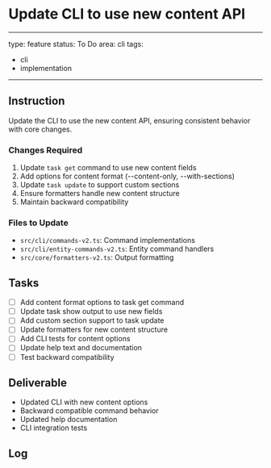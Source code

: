 # Update CLI to use new content API

---
type: feature
status: To Do
area: cli
tags:
  - cli
  - implementation
---


## Instruction
Update the CLI to use the new content API, ensuring consistent behavior with core changes.

### Changes Required
1. Update `task get` command to use new content fields
2. Add options for content format (--content-only, --with-sections)
3. Update `task update` to support custom sections
4. Ensure formatters handle new content structure
5. Maintain backward compatibility

### Files to Update
- `src/cli/commands-v2.ts`: Command implementations
- `src/cli/entity-commands-v2.ts`: Entity command handlers
- `src/core/formatters-v2.ts`: Output formatting

## Tasks
- [ ] Add content format options to task get command
- [ ] Update task show output to use new fields
- [ ] Add custom section support to task update
- [ ] Update formatters for new content structure
- [ ] Add CLI tests for content options
- [ ] Update help text and documentation
- [ ] Test backward compatibility

## Deliverable
- Updated CLI with new content options
- Backward compatible command behavior
- Updated help documentation
- CLI integration tests

## Log
